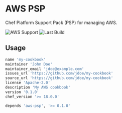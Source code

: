 # AWS PSP

Chef Platform Support Pack (PSP) for managing AWS.

![AWS Support](https://img.shields.io/badge/AWS%20Resources-583-orange)
![Last Build](https://img.shields.io/badge/Last%20build-20221108-grey)

## Usage

```ruby
name 'my-cookbook'
maintainer 'John Doe'
maintainer_email 'jdoe@example.com'
issues_url 'https://github.com/jdoe/my-cookbook'
source_url 'https://github.com/jdoe/my-cookbook'
license 'Apache-2.0'
description 'My AWS cookbook'
version '0.1.0'
chef_version '>= 18.0.0'

depends 'aws-psp', '>= 0.1.0'
```
